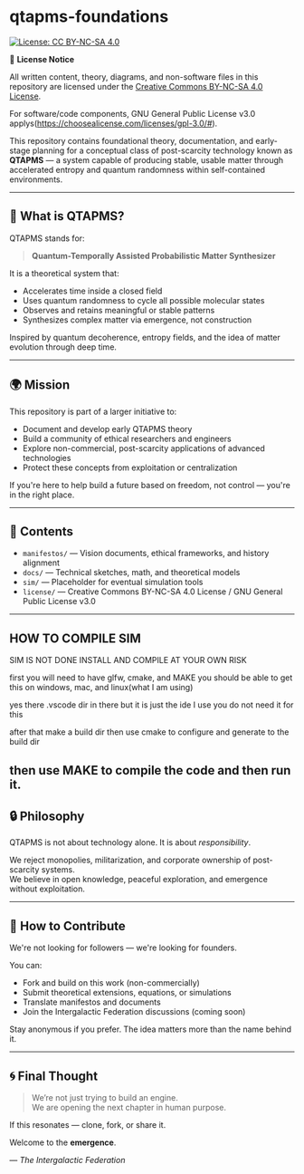 # qtapms-foundations

[![License: CC BY-NC-SA 4.0](https://img.shields.io/badge/License-CC%20BY--NC--SA%204.0-lightgrey.svg)](https://creativecommons.org/licenses/by-nc-sa/4.0/)

📜 **License Notice**

All written content, theory, diagrams, and non-software files in this repository are licensed under the [Creative Commons BY-NC-SA 4.0 License](https://creativecommons.org/licenses/by-nc-sa/4.0/).

For software/code components, GNU General Public License v3.0 applys(https://choosealicense.com/licenses/gpl-3.0/#).

This repository contains foundational theory, documentation, and early-stage planning for a conceptual class of post-scarcity technology known as **QTAPMS** — a system capable of producing stable, usable matter through accelerated entropy and quantum randomness within self-contained environments.

---

## 🧬 What is QTAPMS?

QTAPMS stands for:

> **Quantum-Temporally Assisted Probabilistic Matter Synthesizer**

It is a theoretical system that:
- Accelerates time inside a closed field
- Uses quantum randomness to cycle all possible molecular states
- Observes and retains meaningful or stable patterns
- Synthesizes complex matter via emergence, not construction

Inspired by quantum decoherence, entropy fields, and the idea of matter evolution through deep time.

---

## 🌍 Mission

This repository is part of a larger initiative to:
- Document and develop early QTAPMS theory
- Build a community of ethical researchers and engineers
- Explore non-commercial, post-scarcity applications of advanced technologies
- Protect these concepts from exploitation or centralization

If you're here to help build a future based on freedom, not control — you're in the right place.

---

## 📁 Contents

- `manifestos/` — Vision documents, ethical frameworks, and history alignment
- `docs/` — Technical sketches, math, and theoretical models
- `sim/` — Placeholder for eventual simulation tools
- `license/` — Creative Commons BY-NC-SA 4.0 License / GNU General Public License v3.0

---
## HOW TO COMPILE SIM
SIM IS NOT DONE INSTALL AND COMPILE AT YOUR OWN RISK

first you will need to have glfw, cmake, and MAKE you should be able to get this on windows, mac, and linux(what I am using)

yes there .vscode dir in there but it is just the ide I use you do not need it for this

after that make a build dir then use cmake to configure and generate to the build dir

then use MAKE to compile the code and then run it.
---

## 🔒 Philosophy

QTAPMS is not about technology alone. It is about *responsibility*.

We reject monopolies, militarization, and corporate ownership of post-scarcity systems.  
We believe in open knowledge, peaceful exploration, and emergence without exploitation.

---

## 🤝 How to Contribute

We're not looking for followers — we're looking for founders.

You can:
- Fork and build on this work (non-commercially)
- Submit theoretical extensions, equations, or simulations
- Translate manifestos and documents
- Join the Intergalactic Federation discussions (coming soon)

Stay anonymous if you prefer. The idea matters more than the name behind it.

---

## 🌀 Final Thought

> We’re not just trying to build an engine.  
> We are opening the next chapter in human purpose.

If this resonates — clone, fork, or share it.

Welcome to the **emergence**.

— *The Intergalactic Federation*
